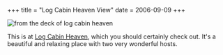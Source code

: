 +++
title = "Log Cabin Heaven View"
date = 2006-09-09
+++

![from the deck of log cabin heaven](http://www.aphoenix.ca/photoblog/photos/LogCabinHeavenView.jpg "this is a very green photo")

This is at [Log Cabin Heaven](http://www.logcabinheaven.com), which you should certainly check out. It's a beautiful and relaxing place with two very wonderful hosts.
